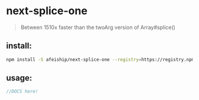 # next-splice-one
> Between 1510x faster than the twoArg version of Array#splice()

## install:
```bash
npm install -S afeiship/next-splice-one --registry=https://registry.npm.taobao.org
```

## usage:
```js
//DOCS here!
```
